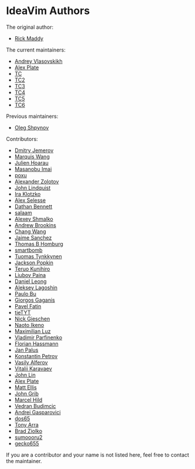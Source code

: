 IdeaVim Authors
===============

The original author:

* [Rick Maddy](mailto:rmaddy@maddyhome.com)

The current maintainers:

* [Andrey Vlasovskikh](mailto:andrey.vlasovskikh@gmail.com)
* [Alex Plate](mailto:alexpl292@gmail.com)
* [TC](mailto:alexpl292@gmail.com)
* [TC2](mailto:alexpl292@gmail.com)
* [TC3](mailto:alexpl292@gmail.com)
* [TC4](mailto:alexpl292@gmail.com)
* [TC5](mailto:alexpl292@gmail.com)
* [TC6](mailto:alexpl292@gmail.com)

Previous maintainers:

* [Oleg Shpynov](mailto:oleg.shpynov@jetbrains.com)

Contributors:

* [Dmitry Jemerov](mailto:yole@jetbrains.com)
* [Marquis Wang](mailto:marquis@marquiswang.com)
* [Julien Hoarau](mailto:madgnome@gmail.com)
* [Masanobu Imai](mailto:masanobu.imai@gmail.com)
* [poxu](mailto:poxvuibr@gmail.com)
* [Alexander Zolotov](mailto:alexander.zolotov@jetbrains.com)
* [John Lindquist](mailto:johnlindquist@gmail.com)
* [Ira Klotzko](mailto:iklotzko@ltech.com)
* [Alex Selesse](mailto:alex@selesse.com)
* [Dathan Bennett](mailto:dbennett@palantir.com)
* [salaam](mailto:kphayen@gmail.com)
* [Alexey Shmalko](mailto:rasen.dubi@gmail.com)
* [Andrew Brookins](mailto:a.m.brookins@gmail.com)
* [Chang Wang](mailto:changwang83@gmail.com)
* [Jaime Sanchez](mailto:josejaime.sanchez@gmail.com)
* [Thomas B Homburg](mailto:thomas@homburg.dk)
* [smartbomb](mailto:smartbomb@server.fake)
* [Tuomas Tynkkynen](mailto:tuomas.tynkkynen@iki.fi)
* [Jackson Popkin](mailto:jackson@donorschoose.org)
* [Teruo Kunihiro](mailto:yuyuyu1999@gmail.com)
* [Liubov Paina](mailto:lubashka.994@mail.ru)
* [Daniel Leong](mailto:me@dhleong.net)
* [Aleksey Lagoshin](mailto:aleksey@pri-num.com)
* [Paulo Bu](mailto:pbu_98@yahoo.com)
* [Giorgos Gaganis](mailto:gaganis@yahoo.com)
* [Pavel Fatin](mailto:pavel.fatin@jetbrains.com)
* [tieTYT](mailto:tietyt@gmail.com)
* [Nick Gieschen](mailto:nickgieschen@gmail.com)
* [Naoto Ikeno](mailto:ikenox@gmail.com)
* [Maximilian Luz](mailto:qzed@users.noreply.github.com)
* [Vladimir Parfinenko](mailto:vparfinenko@excelsior-usa.com)
* [Florian Hassmann](mailto:hassmann@hwdev.de)
* [Jan Palus](mailto:jpalus@fastmail.com)
* [Konstantin Petrov](mailto:kpetrov@ripe.net)
* [Vasily Alferov](mailto:ya-ikmik2012@yandex.ru)
* [Vitalii Karavaev](mailto:fkve97@gmail.com)
* [John Lin](mailto:johnlinp@gmail.com)
* [Alex Plate](mailto:alexpl292@gmail.com)
* [Matt Ellis](mailto:m.t.ellis@gmail.com)
* [John Grib](mailto:johngrib82@gmail.com)
* [Marcel Hild](mailto:hild@b4mad.net)
* [Vedran Budimcic](mailto:vedranb@gmail.com)
* [Andrei Gasparovici](mailto:andreigasparovici1@gmail.com)
* [dos65](mailto:qtankle@gmail.com)
* [Tony Arra](mailto:ttonyarra@gmail.com)
* [Brad Ziolko](mailto:bradziolko@gmail.com)
* [sumoooru2](mailto:sumoooru2@gmail.com)
* [gecko655](mailto:aqwsedrft1234@yahoo.co.jp)

If you are a contributor and your name is not listed here, feel free to
contact the maintainer.

